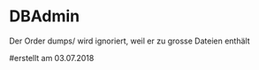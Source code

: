 # DBAdmin
Der Order dumps/ wird ignoriert, weil er zu grosse Dateien enthält

#erstellt am 03.07.2018
